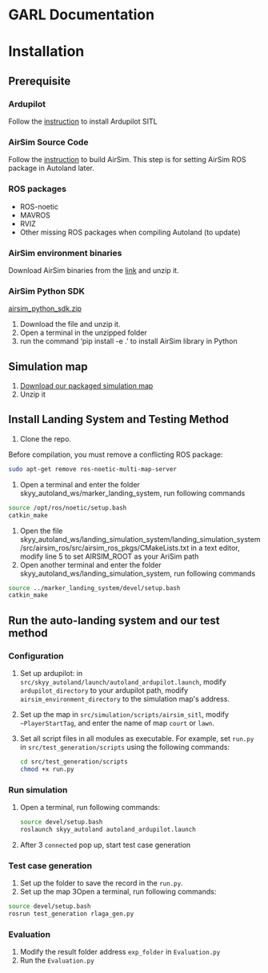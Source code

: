 # GARL Documentation

# Installation

## Prerequisite

### Ardupilot

Follow the [instruction](https://ardupilot.org/dev/docs/building-setup-linux.html#building-setup-linux) to install Ardupilot SITL

### AirSim Source Code

Follow the [instruction](https://microsoft.github.io/AirSim/build_linux/) to build AirSim. This step is for setting AirSim ROS package in Autoland later.

### ROS packages

- ROS-noetic
- MAVROS
- RVIZ
- Other missing ROS packages when compiling Autoland (to update)

### AirSim environment binaries

Download AirSim binaries from the [link](https://drive.google.com/drive/folders/1BGHT6QWqC53SEXPojBrTYvwlCBGn3Hv9) and unzip it.

### AirSim Python SDK

[airsim_python_sdk.zip](Autoland%20Documentation%20d09d6717e6b1461fa465d472eade4856/airsim_python_sdk.zip)

1. Download the file and unzip it.
2. Open a terminal in the unzipped folder
3. run the command ‘pip install -e .’ to install AirSim library in Python


## Simulation map
1. [Download our packaged simulation map 
](https://drive.google.com/file/d/1Z8ika2kn8KrnMIwiAt2WGTQ13_62vpeZ/view?usp=sharing)
2. Unzip it


## Install Landing System and Testing Method

1. Clone the repo.


Before compilation,  you must remove a conflicting ROS package:

```bash
sudo apt-get remove ros-noetic-multi-map-server
```

1. Open a terminal and enter the folder skyy_autoland_ws/marker_landing_system, run following commands

```bash
source /opt/ros/noetic/setup.bash
catkin_make
```

1. Open the file skyy_autoland_ws/landing_simulation_system/landing_simulation_system/src/airsim_ros/src/airsim_ros_pkgs/CMakeLists.txt in a text editor, modify line 5 to set AIRSIM_ROOT as your AriSim path  
2. Open another terminal and enter the folder skyy_autoland_ws/landing_simulation_system, run following commands

```bash
source ../marker_landing_system/devel/setup.bash
catkin_make
```

## Run the auto-landing system and our test method

### Configuration

1. Set up ardupilot: in `src/skyy_autoland/launch/autoland_ardupilot.launch`, modify `ardupilot_directory` to your ardupilot path, modify `airsim_environment_directory` to the simulation map's address.  
2. Set up the map in `src/simulation/scripts/airsim_sitl`, modify `~PlayerStartTag`, and enter the name of map `court` or `lawn`.
3. Set all script files in all modules as executable. For example, set `run.py` in `src/test_generation/scripts` using the following commands:
    
    ```bash
    cd src/test_generation/scripts
    chmod +x run.py
    ```
    

### Run simulation

1. Open a terminal, run following commands:
    
    ```bash
    source devel/setup.bash
    roslaunch skyy_autoland autoland_ardupilot.launch
    ```
2. After 3 `connected` pop up, start test case generation

###  Test case generation
1. Set up the folder to save the record in the `run.py`.
2. Set up the map
3Open a terminal, run following commands:

```bash
source devel/setup.bash
rosrun test_generation rlaga_gen.py
```

### Evaluation
1. Modify the result folder address `exp_folder` in `Evaluation.py`
2. Run the `Evaluation.py`

